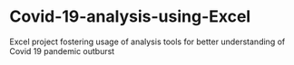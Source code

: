 # Covid-19-analysis-using-Excel
Excel project fostering usage of analysis tools for better understanding of Covid 19 pandemic outburst 
